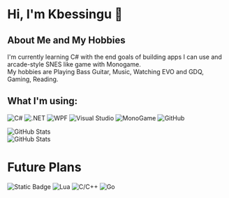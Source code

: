 # Hi, I'm Kbessingu 👋

## About Me and My Hobbies
I'm currently learning C# with the end goals of building apps I can use and
arcade-style SNES like game with Monogame.</br>
My hobbies are Playing Bass Guitar, Music, Watching EVO and GDQ, Gaming, Reading.



## **What I'm using:**  
![C#](https://custom-icon-badges.demolab.com/badge/C%23-%2300599C.svg?logo=cshrp&logoColor=purple)
![.NET](https://img.shields.io/badge/.NET-purple?logo=.net)
![WPF](https://img.shields.io/badge/WPF-purple?logo=.net)
![Visual Studio](https://custom-icon-badges.demolab.com/badge/Visual%20Studio-5C2D91.svg?&logo=visualstudio&logoColor=white)
![MonoGame](https://img.shields.io/badge/MonoGame-black?logo=monogame)
![GitHub](https://img.shields.io/badge/GitHub-black?logo=github)

![GitHub Stats](https://github-readme-stats.vercel.app/api?username=Kbessingu&theme=nord&show_icons=true&hide_border=true&count_private=true)</br>
![GitHub Stats](https://github-readme-stats.vercel.app/api/top-langs/?username=Kbessingu&theme=nord&show_icons=true&hide_border=true&layout=compact)
# Future Plans
![Static Badge](https://img.shields.io/badge/Python-Pygame-blue?logo=Python) 
![Lua](https://img.shields.io/badge/Lua-Love2D-%232C2D72.svg?logo=lua&logoColor=white) 
![C/C++](https://img.shields.io/badge/C++-Raylib-%2300599C.svg?logo=c%2B%2B&logoColor=white)
![Go](https://img.shields.io/badge/Go-%2300ADD8.svg?&logo=go&logoColor=white)

<!--
---
**What I'm using:**</br>
![Visual Studio Code](https://custom-icon-badges.demolab.com/badge/Visual%20Studio%20Code-0078d7.svg?logo=vsc&logoColor=white)
![C#](https://img.shields.io/badge/C%23-blue?logo=csharp)
![.NET](https://img.shields.io/badge/.NET-purple?logo=.net)
![WPF](https://img.shields.io/badge/WPF-blue?logo=windows)
![Monogame](https://img.shields.io/badge/MonoGame-black?logo=monogame)
![Visual Studio](https://img.shields.io/badge/Visual%20Studio-purple?logo=visualstudio)
![Git](https://img.shields.io/badge/GitHub-black?logo=github)
---
## Future Plans
Explore other game frameworks like Pygame-ce, Love2D, and Raylib.


**Kbessingu/Kbessingu** is a ✨ _special_ ✨ repository because its `README.md` (this file) appears on your GitHub profile.

Learning C# with end goals: build desktop apps i can use and create arcade-style SNES like game with Monogame.
![C++](https://img.shields.io/badge/c++-%2300599C.svg?style=for-the-badge&logo=c%2B%2B&logoColor=white)
![Pygame](https://img.shields.io/badge/Pygame--CE-3670A0?style=for-the-badge&logo=python&logoColor=ffdd54)
![Krita](https://img.shields.io/badge/Krita-203759?style=for-the-badge&logo=krita&logoColor=EEF37B)
![Aseprite](https://img.shields.io/badge/Aseprite-FFFFFF?style=for-the-badge&logo=Aseprite&logoColor=#7D929E)
![Visual Studio Code](https://img.shields.io/badge/Visual%20Studio%20Code-0078d7.svg?style=for-the-badge&logo=visual-studio-code&logoColor=white)
Here are some ideas to get you started:

- 🔭 I’m currently working on ...
- 🌱 I’m currently learning ...
- 👯 I’m looking to collaborate on ...
- 🤔 I’m looking for help with ...
- 💬 Ask me about ...
- 📫 How to reach me: ...
- 😄 Pronouns: ...
- ⚡ Fun fact: ...

-->
